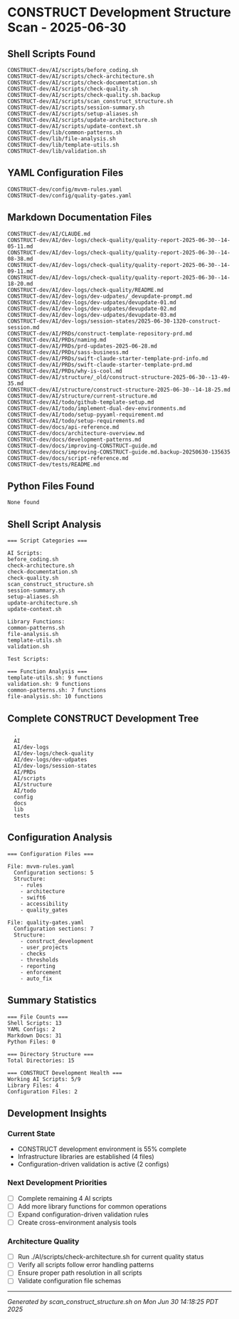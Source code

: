 # CONSTRUCT Development Structure Scan - 2025-06-30

## Shell Scripts Found
```
CONSTRUCT-dev/AI/scripts/before_coding.sh
CONSTRUCT-dev/AI/scripts/check-architecture.sh
CONSTRUCT-dev/AI/scripts/check-documentation.sh
CONSTRUCT-dev/AI/scripts/check-quality.sh
CONSTRUCT-dev/AI/scripts/check-quality.sh.backup
CONSTRUCT-dev/AI/scripts/scan_construct_structure.sh
CONSTRUCT-dev/AI/scripts/session-summary.sh
CONSTRUCT-dev/AI/scripts/setup-aliases.sh
CONSTRUCT-dev/AI/scripts/update-architecture.sh
CONSTRUCT-dev/AI/scripts/update-context.sh
CONSTRUCT-dev/lib/common-patterns.sh
CONSTRUCT-dev/lib/file-analysis.sh
CONSTRUCT-dev/lib/template-utils.sh
CONSTRUCT-dev/lib/validation.sh
```

## YAML Configuration Files
```
CONSTRUCT-dev/config/mvvm-rules.yaml
CONSTRUCT-dev/config/quality-gates.yaml
```

## Markdown Documentation Files
```
CONSTRUCT-dev/AI/CLAUDE.md
CONSTRUCT-dev/AI/dev-logs/check-quality/quality-report-2025-06-30--14-05-11.md
CONSTRUCT-dev/AI/dev-logs/check-quality/quality-report-2025-06-30--14-08-38.md
CONSTRUCT-dev/AI/dev-logs/check-quality/quality-report-2025-06-30--14-09-11.md
CONSTRUCT-dev/AI/dev-logs/check-quality/quality-report-2025-06-30--14-18-20.md
CONSTRUCT-dev/AI/dev-logs/check-quality/README.md
CONSTRUCT-dev/AI/dev-logs/dev-udpates/_devupdate-prompt.md
CONSTRUCT-dev/AI/dev-logs/dev-udpates/devupdate-01.md
CONSTRUCT-dev/AI/dev-logs/dev-udpates/devupdate-02.md
CONSTRUCT-dev/AI/dev-logs/dev-udpates/devupdate-03.md
CONSTRUCT-dev/AI/dev-logs/session-states/2025-06-30-1320-construct-session.md
CONSTRUCT-dev/AI/PRDs/construct-template-repository-prd.md
CONSTRUCT-dev/AI/PRDs/naming.md
CONSTRUCT-dev/AI/PRDs/prd-updates-2025-06-28.md
CONSTRUCT-dev/AI/PRDs/sass-business.md
CONSTRUCT-dev/AI/PRDs/swift-claude-starter-template-prd-info.md
CONSTRUCT-dev/AI/PRDs/swift-claude-starter-template-prd.md
CONSTRUCT-dev/AI/PRDs/why-is-cool.md
CONSTRUCT-dev/AI/structure/_old/construct-structure-2025-06-30--13-49-35.md
CONSTRUCT-dev/AI/structure/construct-structure-2025-06-30--14-18-25.md
CONSTRUCT-dev/AI/structure/current-structure.md
CONSTRUCT-dev/AI/todo/github-template-setup.md
CONSTRUCT-dev/AI/todo/implement-dual-dev-environments.md
CONSTRUCT-dev/AI/todo/setup-pyyaml-requirement.md
CONSTRUCT-dev/AI/todo/setup-requirements.md
CONSTRUCT-dev/docs/api-reference.md
CONSTRUCT-dev/docs/architecture-overview.md
CONSTRUCT-dev/docs/development-patterns.md
CONSTRUCT-dev/docs/improving-CONSTRUCT-guide.md
CONSTRUCT-dev/docs/improving-CONSTRUCT-guide.md.backup-20250630-135635
CONSTRUCT-dev/docs/script-reference.md
CONSTRUCT-dev/tests/README.md
```

## Python Files Found
```
None found
```

## Shell Script Analysis
```
=== Script Categories ===

AI Scripts:
before_coding.sh
check-architecture.sh
check-documentation.sh
check-quality.sh
scan_construct_structure.sh
session-summary.sh
setup-aliases.sh
update-architecture.sh
update-context.sh

Library Functions:
common-patterns.sh
file-analysis.sh
template-utils.sh
validation.sh

Test Scripts:

=== Function Analysis ===
template-utils.sh: 9 functions
validation.sh: 9 functions
common-patterns.sh: 7 functions
file-analysis.sh: 10 functions
```

## Complete CONSTRUCT Development Tree
```
  .
  AI
  AI/dev-logs
  AI/dev-logs/check-quality
  AI/dev-logs/dev-udpates
  AI/dev-logs/session-states
  AI/PRDs
  AI/scripts
  AI/structure
  AI/todo
  config
  docs
  lib
  tests
```

## Configuration Analysis
```
=== Configuration Files ===

File: mvvm-rules.yaml
  Configuration sections: 5
  Structure:
    - rules
    - architecture
    - swift6
    - accessibility
    - quality_gates

File: quality-gates.yaml
  Configuration sections: 7
  Structure:
    - construct_development
    - user_projects
    - checks
    - thresholds
    - reporting
    - enforcement
    - auto_fix
```

## Summary Statistics
```
=== File Counts ===
Shell Scripts: 13
YAML Configs: 2
Markdown Docs: 31
Python Files: 0

=== Directory Structure ===
Total Directories: 15

=== CONSTRUCT Development Health ===
Working AI Scripts: 5/9
Library Files: 4
Configuration Files: 2
```

## Development Insights

### Current State
- CONSTRUCT development environment is 55% complete
- Infrastructure libraries are established (4 files)
- Configuration-driven validation is active (2 configs)

### Next Development Priorities
- [ ] Complete remaining 4 AI scripts
- [ ] Add more library functions for common operations
- [ ] Expand configuration-driven validation rules
- [ ] Create cross-environment analysis tools

### Architecture Quality
- [ ] Run ./AI/scripts/check-architecture.sh for current quality status
- [ ] Verify all scripts follow error handling patterns
- [ ] Ensure proper path resolution in all scripts
- [ ] Validate configuration file schemas

---
*Generated by scan_construct_structure.sh on Mon Jun 30 14:18:25 PDT 2025*
